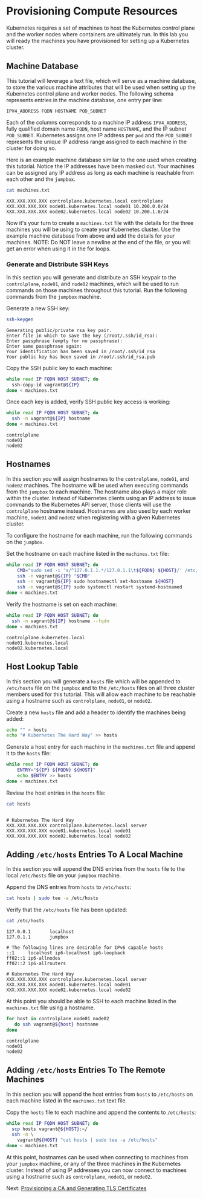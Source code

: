 # Provisioning Compute Resources

Kubernetes requires a set of machines to host the Kubernetes control plane and
the worker nodes where containers are ultimately run. In this lab you will
ready the machines you have provisioned for setting up a Kubernetes cluster.

## Machine Database

This tutorial will leverage a text file, which will serve as a machine database,
to store the various machine attributes that will be used when setting up the
Kubernetes control plane and worker nodes. The following schema represents
entries in the machine database, one entry per line:

```text
IPV4_ADDRESS FQDN HOSTNAME POD_SUBNET
```

Each of the columns corresponds to a machine IP address `IPV4_ADDRESS`, fully
qualified domain name `FQDN`, host name `HOSTNAME`, and the IP subnet
`POD_SUBNET`. Kubernetes assigns one IP address per `pod` and the `POD_SUBNET`
represents the unique IP address range assigned to each machine in the cluster
for doing so.

Here is an example machine database similar to the one used when creating this
tutorial. Notice the IP addresses have been masked out. Your machines can be
assigned any IP address as long as each machine is reachable from each other
and the `jumpbox`.

```bash
cat machines.txt
```

```text
XXX.XXX.XXX.XXX controlplane.kubernetes.local controlplane
XXX.XXX.XXX.XXX node01.kubernetes.local node01 10.200.0.0/24
XXX.XXX.XXX.XXX node02.kubernetes.local node02 10.200.1.0/24
```

Now it's your turn to create a `machines.txt` file with the details for the
three machines you will be using to create your Kubernetes cluster. Use the
example machine database from above and add the details for your machines.
NOTE: Do NOT leave a newline at the end of the file, or you will get an error
when using it in the for loops.

### Generate and Distribute SSH Keys

In this section you will generate and distribute an SSH keypair to the
`controlplane`, `node01`, and `node02` machines, which will be used to run
commands on those machines throughout this tutorial. Run the following commands
from the `jumpbox` machine.

Generate a new SSH key:

```bash
ssh-keygen
```

```text
Generating public/private rsa key pair.
Enter file in which to save the key (/root/.ssh/id_rsa):
Enter passphrase (empty for no passphrase):
Enter same passphrase again:
Your identification has been saved in /root/.ssh/id_rsa
Your public key has been saved in /root/.ssh/id_rsa.pub
```

Copy the SSH public key to each machine:

```bash
while read IP FQDN HOST SUBNET; do
  ssh-copy-id vagrant@${IP}
done < machines.txt
```

Once each key is added, verify SSH public key access is working:

```bash
while read IP FQDN HOST SUBNET; do
  ssh -n vagrant@${IP} hostname
done < machines.txt
```

```text
controlplane
node01
node02
```

## Hostnames

In this section you will assign hostnames to the `controlplane`, `node01`,
and `node02` machines. The hostname will be used when executing commands from
the `jumpbox` to each machine. The hostname also plays a major role within the
cluster. Instead of Kubernetes clients using an IP address to issue commands to
the Kubernetes API server, those clients will use the `controlplane` hostname
instead. Hostnames are also used by each worker machine, `node01` and `node02`
when registering with a given Kubernetes cluster.

To configure the hostname for each machine, run the following commands on the
`jumpbox`.

Set the hostname on each machine listed in the `machines.txt` file:

```bash
while read IP FQDN HOST SUBNET; do
    CMD="sudo sed -i 's/^127.0.1.1.*/127.0.1.1\t${FQDN} ${HOST}/' /etc/hosts"
    ssh -n vagrant@${IP} "$CMD"
    ssh -n vagrant@${IP} sudo hostnamectl set-hostname ${HOST}
    ssh -n vagrant@${IP} sudo systemctl restart systemd-hostnamed
done < machines.txt
```

Verify the hostname is set on each machine:

```bash
while read IP FQDN HOST SUBNET; do
  ssh -n vagrant@${IP} hostname --fqdn
done < machines.txt
```

```text
controlplane.kubernetes.local
node01.kubernetes.local
node02.kubernetes.local
```

## Host Lookup Table

In this section you will generate a `hosts` file which will be appended to
`/etc/hosts` file on the `jumpbox` and to the `/etc/hosts` files on all three
cluster members used for this tutorial. This will allow each machine to be
reachable using a hostname such as `controlplane`, `node01`, or `node02`.

Create a new `hosts` file and add a header to identify the machines being added:

```bash
echo "" > hosts
echo "# Kubernetes The Hard Way" >> hosts
```

Generate a host entry for each machine in the `machines.txt` file and append it
to the `hosts` file:

```bash
while read IP FQDN HOST SUBNET; do
    ENTRY="${IP} ${FQDN} ${HOST}"
    echo $ENTRY >> hosts
done < machines.txt
```

Review the host entries in the `hosts` file:

```bash
cat hosts
```

```text

# Kubernetes The Hard Way
XXX.XXX.XXX.XXX controlplane.kubernetes.local server
XXX.XXX.XXX.XXX node01.kubernetes.local node01
XXX.XXX.XXX.XXX node02.kubernetes.local node02
```

## Adding `/etc/hosts` Entries To A Local Machine

In this section you will append the DNS entries from the `hosts` file to the
local `/etc/hosts` file on your `jumpbox` machine.

Append the DNS entries from `hosts` to `/etc/hosts`:

```bash
cat hosts | sudo tee -a /etc/hosts
```

Verify that the `/etc/hosts` file has been updated:

```bash
cat /etc/hosts
```

```text
127.0.0.1       localhost
127.0.1.1       jumpbox

# The following lines are desirable for IPv6 capable hosts
::1     localhost ip6-localhost ip6-loopback
ff02::1 ip6-allnodes
ff02::2 ip6-allrouters

# Kubernetes The Hard Way
XXX.XXX.XXX.XXX controlplane.kubernetes.local server
XXX.XXX.XXX.XXX node01.kubernetes.local node01
XXX.XXX.XXX.XXX node02.kubernetes.local node02
```

At this point you should be able to SSH to each machine listed in the
`machines.txt` file using a hostname.

```bash
for host in controlplane node01 node02
   do ssh vagrant@${host} hostname
done
```

```text
controlplane
node01
node02
```

## Adding `/etc/hosts` Entries To The Remote Machines

In this section you will append the host entries from `hosts` to `/etc/hosts`
on each machine listed in the `machines.txt` text file.

Copy the `hosts` file to each machine and append the contents to `/etc/hosts`:

```bash
while read IP FQDN HOST SUBNET; do
  scp hosts vagrant@${HOST}:~/
  ssh -n \
    vagrant@${HOST} "cat hosts | sudo tee -a /etc/hosts"
done < machines.txt
```

At this point, hostnames can be used when connecting to machines from your
`jumpbox` machine, or any of the three machines in the Kubernetes cluster.
Instead of using IP addresses you can now connect to machines using a hostname
such as `controlplane`, `node01`, or `node02`.

Next: [Provisioning a CA and Generating TLS Certificates](04-certificate-authority.md)
